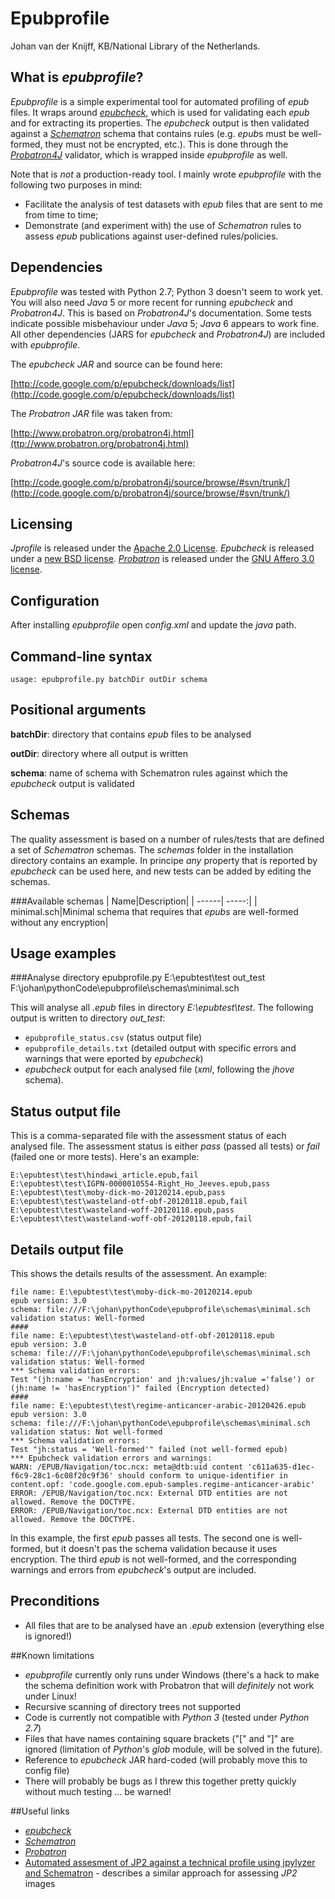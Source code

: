 # Epubprofile
Johan van der Knijff, KB/National Library of the Netherlands.

## What is *epubprofile*?
*Epubprofile* is a simple experimental tool for automated profiling of *epub* files. It wraps around [*epubcheck*](http://code.google.com/p/epubcheck/), which is used for validating each *epub* and for extracting its properties. The *epubcheck* output is then validated against a  [*Schematron*](http://en.wikipedia.org/wiki/Schematron) schema that contains rules (e.g. *epub*s must be well-formed, they must not be encrypted, etc.). This is done through the [*Probatron4J*](http://www.probatron.org/) validator, which is wrapped inside *epubprofile* as well.

Note that is *not* a production-ready tool. I mainly wrote *epubprofile* with the following two purposes in mind:

- Facilitate the analysis of test datasets with *epub* files that are sent to me from time to time;
- Demonstrate (and experiment with) the use of *Schematron* rules to assess *epub* publications against user-defined rules/policies. 

## Dependencies
*Epubprofile* was tested with Python 2.7; Python 3 doesn't seem to work yet. You will also need *Java* 5 or more recent for running *epubcheck* and *Probatron4J*. This is based on *Probatron4J*'s documentation. Some tests indicate possible misbehaviour under *Java* 5;  *Java* 6 appears to work fine. All other dependencies (JARS for *epubcheck* and *Probatron4J*) are included with *epubprofile*. 

The *epubcheck* *JAR* and source can be found here:

[http://code.google.com/p/epubcheck/downloads/list](http://code.google.com/p/epubcheck/downloads/list)

The *Probatron* *JAR* file was taken from:

[http://www.probatron.org/probatron4j.html](ttp://www.probatron.org/probatron4j.html)

*Probatron4J*'s source code is available here:

[http://code.google.com/p/probatron4j/source/browse/#svn/trunk/](http://code.google.com/p/probatron4j/source/browse/#svn/trunk/)

## Licensing
*Jprofile* is released under the [Apache 2.0 License](http://www.apache.org/licenses/LICENSE-2.0). *Epubcheck* is released under a [new BSD license](http://opensource.org/licenses/BSD-3-Clause). [*Probatron*](http://www.probatron.org/) is released under the [GNU Affero 3.0 license](http://www.gnu.org/licenses/agpl-3.0.html).

## Configuration
After installing *epubprofile* open *config.xml* and update the *java* path.
<!--
Just unzip the contents of *jprofile_x.y.z_win32.zip* to any empty directory. Then open the configuration file ('*config.xml*') in a text editor and update the value of *java* to the location of *java* on your PC if needed.
-->

## Command-line syntax

    usage: epubprofile.py batchDir outDir schema

## Positional arguments

**batchDir**: directory that contains *epub* files to be analysed  

**outDir**: directory where all output is written

**schema**: name of schema with Schematron rules against which the *epubcheck* output is validated 

## Schemas
The quality assessment is based on a number of rules/tests that are defined a set of *Schematron* schemas. The *schemas* folder in the installation directory contains an example. In principe *any* property that is reported by *epubcheck* can be used here, and new tests can be added by editing the schemas.   
 
###Available schemas
| Name|Description|
| ------| -----:|
| minimal.sch|Minimal schema that requires that *epubs* are well-formed without any encryption|


## Usage examples

###Analyse directory
    epubprofile.py E:\epubtest\test out_test  F:\johan\pythonCode\epubprofile\schemas\minimal.sch

This will analyse all *.epub* files in directory *E:\epubtest\test*. The following output is written to directory *out_test*:

- `epubprofile_status.csv` (status output file)
- `epubprofile_details.txt` (detailed output with specific errors and warnings that were eported by *epubcheck*)
-  *epubcheck* output for each analysed file (*xml*, following the *jhove* schema).

## Status output file
This is a comma-separated file with the assessment status of each analysed file. The assessment status is either *pass* (passed all tests) or *fail* (failed one or more tests). Here's an example:


    E:\epubtest\test\hindawi_article.epub,fail
    E:\epubtest\test\IGPN-0000010554-Right_Ho_Jeeves.epub,pass
    E:\epubtest\test\moby-dick-mo-20120214.epub,pass
    E:\epubtest\test\wasteland-otf-obf-20120118.epub,fail
    E:\epubtest\test\wasteland-woff-20120118.epub,pass
    E:\epubtest\test\wasteland-woff-obf-20120118.epub,fail


## Details output file
This shows the details results of the assessment. An example:

    file name: E:\epubtest\test\moby-dick-mo-20120214.epub
    epub version: 3.0
    schema: file:///F:\johan\pythonCode\epubprofile\schemas\minimal.sch
    validation status: Well-formed
    ####
    file name: E:\epubtest\test\wasteland-otf-obf-20120118.epub
    epub version: 3.0
    schema: file:///F:\johan\pythonCode\epubprofile\schemas\minimal.sch
    validation status: Well-formed
    *** Schema validation errors:
    Test "(jh:name = 'hasEncryption' and jh:values/jh:value ='false') or (jh:name != 'hasEncryption')" failed (Encryption detected)
    ####
    file name: E:\epubtest\test\regime-anticancer-arabic-20120426.epub
    epub version: 3.0
    schema: file:///F:\johan\pythonCode\epubprofile\schemas\minimal.sch
    validation status: Not well-formed
    *** Schema validation errors:
    Test "jh:status = 'Well-formed'" failed (not well-formed epub)
    *** Epubcheck validation errors and warnings:
    WARN: /EPUB/Navigation/toc.ncx: meta@dtb:uid content 'c611a635-d1ec-f6c9-28c1-6c08f20c9f36' should conform to unique-identifier in content.opf: 'code.google.com.epub-samples.regime-anticancer-arabic'
    ERROR: /EPUB/Navigation/toc.ncx: External DTD entities are not allowed. Remove the DOCTYPE.
    ERROR: /EPUB/Navigation/toc.ncx: External DTD entities are not allowed. Remove the DOCTYPE.


In this example, the first *epub* passes all tests. The second one is well-formed, but it doesn't pas the schema validation because it uses encryption. The third *epub* is not well-formed, and the corresponding warnings and errors from *epubcheck*'s output are included.

## Preconditions
- All files that are to be analysed have an *.epub* extension (everything else is ignored!)


##Known limitations
- *epubprofile* currently only runs under Windows (there's a hack to make the schema definition work with Probatron that will *definitely* not work under Linux!
- Recursive scanning of directory trees not supported
- Code is currently not compatible with *Python 3* (tested under *Python 2.7*)
- Files that have names containing square brackets ("[" and "]" are ignored (limitation of *Python*'s *glob* module, will be solved in the future).
- Reference to *epubcheck* JAR hard-coded (will probably move this to config file)
- There will probably be bugs as I threw this together pretty quickly without much testing ... be warned!

##Useful links
- [*epubcheck*](http://code.google.com/p/epubcheck/)
- [*Schematron*](http://en.wikipedia.org/wiki/Schematron)
- [*Probatron*](http://www.probatron.org/)
- [Automated assesment of JP2 against a technical profile using jpylyzer and Schematron](http://www.openplanetsfoundation.org/blogs/2012-09-04-automated-assessment-jp2-against-technical-profile) - describes a similar approach for assessing *JP2* images


